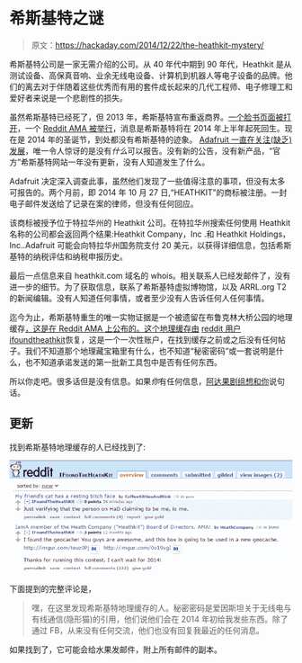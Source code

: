 # 希斯基特之谜

> 原文：<https://hackaday.com/2014/12/22/the-heathkit-mystery/>

希斯基特公司是一家无需介绍的公司。从 40 年代中期到 90 年代，Heathkit 是从测试设备、高保真音响、业余无线电设备、计算机到机器人等电子设备的品牌。他们的离去对于伴随着这些优秀而有用的套件成长起来的几代工程师、电子修理工和爱好者来说是一个悲剧性的损失。

虽然希斯基特已经死了，但 2013 年，希斯基特宣布重返商界。[一个脸书页面被打开](https://www.facebook.com/heathcompany/posts/785111684849034)，一个 [Reddit AMA 被举行](http://www.reddit.com/r/IAmA/comments/1td554/iama_member_of_the_heath_company_heathkit_board/)，消息是希斯基特将在 2014 年上半年起死回生。现在是 2014 年的圣诞节，到处都没有希斯基特的迹象。 [Adafruit 一直在关注(缺乏)发展](http://www.adafruit.com/blog/2014/12/20/heathkit-the-electronic-history-mystery/)，唯一令人惊讶的是没有*什么*可以报告。没有新的公告，没有新产品，“官方”希斯基特网站一年没有更新，没有人知道发生了什么。

Adafruit 决定深入调查此事，虽然他们发现了一些值得注意的事项，但没有太多可报告的。两个月前，即 2014 年 10 月 27 日,“HEATHKIT”的商标被注册。一封电子邮件发送给了记录在案的律师，但没有任何回应。

该商标被授予位于特拉华州的 Heathkit 公司。在特拉华州搜索任何使用 Heathkit 名称的公司都会返回两个结果:Heathkit Company，Inc .和 Heathkit Holdings，Inc..Adafruit 可能会向特拉华州国务院支付 20 美元，以获得详细信息，包括希斯基特的纳税评估和纳税申报历史。

最后一点信息来自 heathkit.com 域名的 whois。相关联系人已经发邮件了，没有进一步的细节。为了获取信息，联系了希斯基特虚拟博物馆，以及 ARRL.org T2 的新闻编辑。没有人知道任何事情，或者至少没有人告诉任何人任何事情。

迄今为止，希斯基特重生的唯一实物证据是一个被遗留在布鲁克林大桥公园的地理缓存[，这是在 Reddit AMA 上公布的。这个地理缓存由](http://www.reddit.com/r/IAmA/comments/1td554/iama_member_of_the_heath_company_heathkit_board/ce6sb3c) [reddit 用户 ifoundtheathkit](http://www.reddit.com/user/IFoundTheHeathKit)恢复，这是一个一次性账户，在找到缓存之前或之后没有任何帖子。我们不知道那个地理藏宝箱里有什么，也不知道“秘密密码”或一套说明是什么，也不知道承诺发送的第一批新工具包中是否有任何东西。

所以你走吧。很多话但是没有信息。如果*你*有任何信息，[阿达果剧组想和你](http://www.adafruit.com/blog/2014/12/20/heathkit-the-electronic-history-mystery/)说句话。

## 更新

找到希斯基特地理缓存的人已经找到了:

![](img/b6414db4e7ee8268ab202289669df1ae.png)

下面提到的完整评论是，

> 嘿，在这里发现希斯基特地理缓存的人。秘密密码是爱因斯坦关于无线电与有线通信(隐形猫)的引用，他们说他们会在 2014 年初给我发些东西。除了通过 FB，从来没有任何交流，他们也没有回复我最近的任何消息。

如果找到了，它可能会给水果发邮件，附上所有邮件的副本。